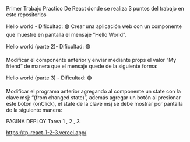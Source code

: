  Primer Trabajo Practico De React  donde se realiza 3 puntos del trabajo en este repositorios


Hello world - Dificultad:  🟢
Crear una aplicación web con un componente que muestre en pantalla el mensaje “Hello World”.



Hello world (parte 2)- Dificultad:  🟢

Modificar el componente anterior y enviar mediante props el valor “My friend” de manera que el mensaje quede de la siguiente forma:



Hello world (parte 3) - Dificultad:  🟢

Modificar el programa anterior agregando al componente un state con la clave msj: “(from changed state)”, además agregar un botón al presionar este botón (onClick), el state de la clave msj se debe mostrar por pantalla de la siguiente manera: 


PAGINA DEPLOY Tarea 1 , 2 , 3

https://tp-react-1-2-3.vercel.app/



